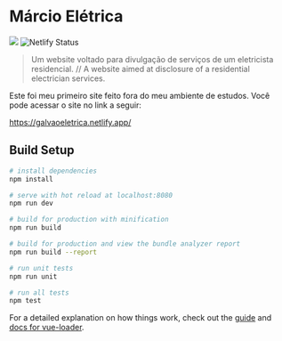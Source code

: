# Márcio Elétrica

![](https://img.shields.io/badge/status-em%20desenvolvimento-success)
![Netlify Status](https://api.netlify.com/api/v1/badges/c0c16989-1a63-48f3-b488-93919f863e40/deploy-status)

> Um website voltado para divulgação de serviços de um eletricista residencial. // A website aimed at disclosure of a residential electrician services.

Este foi meu primeiro site feito fora do meu ambiente de estudos. Você pode acessar o site no link a seguir:

https://galvaoeletrica.netlify.app/

## Build Setup

```bash
# install dependencies
npm install

# serve with hot reload at localhost:8080
npm run dev

# build for production with minification
npm run build

# build for production and view the bundle analyzer report
npm run build --report

# run unit tests
npm run unit

# run all tests
npm test
```

For a detailed explanation on how things work, check out the [guide](http://vuejs-templates.github.io/webpack/) and [docs for vue-loader](http://vuejs.github.io/vue-loader).
